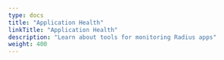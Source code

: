 ```yaml
---
type: docs
title: "Application Health"
linkTitle: "Application Health"
description: "Learn about tools for monitoring Radius apps"
weight: 400
---
```


<!-- tabs for each way to monitor the app: 
- Portal
- VSCode
- dashboard (coming later) -->
